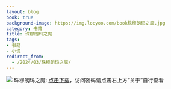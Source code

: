 ```yaml
---
layout: blog
book: true
background-image: https://img.locyoo.com/book珠穆朗玛之魔.jpg
category: 书籍
title: 珠穆朗玛之魔
tags:
- 书籍
- 小说
redirect_from:
  - /2024/03/珠穆朗玛之魔/
---
```

![](https://img.locyoo.com/book珠穆朗玛之魔.jpg)
珠穆朗玛之魔: <a name = "ref1" href="https://url18.ctfile.com/f/50983618-1063935896-73c86e?p=3619">点击下载</a>，访问密码请点击右上方“关于”自行查看